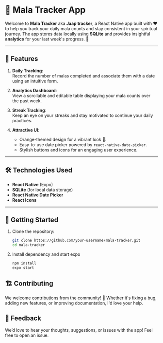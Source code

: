 # 📿 Mala Tracker App

Welcome to **Mala Tracker** aka **Jaap tracker**, a React Native app built with ❤️ to help you track your daily mala counts and stay consistent in your spiritual journey. The app stores data locally using **SQLite** and provides insightful **analytics** for your last week's progress. 🙌  

---

## 🌟 Features
1. **Daily Tracking**:  
   Record the number of malas completed and associate them with a date using an intuitive form.  

2. **Analytics Dashboard**:  
   View a scrollable and editable table displaying your mala counts over the past week.  

3. **Streak Tracking**:  
   Keep an eye on your streaks and stay motivated to continue your daily practices.  

4. **Attractive UI**:  
   - Orange-themed design for a vibrant look 🧡.  
   - Easy-to-use date picker powered by `react-native-date-picker`.  
   - Stylish buttons and icons for an engaging user experience.  

---

## 🛠️ Technologies Used
- **React Native** (Expo)
- **SQLite** (for local data storage)
- **React Native Date Picker**  
- **React Icons**  

---

## 🚀 Getting Started

1. Clone the repository:
   ```bash
   git clone https://github.com/your-username/mala-tracker.git
   cd mala-tracker
2. Install dependency and start expo 
   ```bash
   npm install
   expo start

## 🏗️ Contributing
We welcome contributions from the community! 🎉 Whether it's fixing a bug, adding new features, or improving documentation, I'd love your help.

## 📧 Feedback
We’d love to hear your thoughts, suggestions, or issues with the app! Feel free to open an issue.
